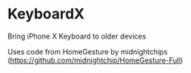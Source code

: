 # KeyboardX

Bring iPhone X Keyboard to older devices

Uses code from HomeGesture by midnightchips (https://github.com/midnightchip/HomeGesture-Full)